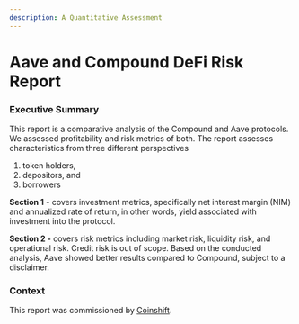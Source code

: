 ```yaml
---
description: A Quantitative Assessment
---
```


# Aave and Compound DeFi Risk Report

### **Executive Summary**

This report is a comparative analysis of the Compound and Aave protocols. We assessed  profitability and risk metrics of both. The report assesses characteristics from three different perspectives

1. token holders,
2. depositors, and
3. borrowers

**Section 1** - covers investment metrics, specifically net interest margin (NIM) and annualized rate of return, in other words, yield associated with investment into the protocol.&#x20;

**Section 2 -** covers risk metrics including market risk, liquidity risk, and operational risk. Credit risk is out of scope. Based on the conducted analysis, Aave showed better results compared to Compound, subject to a disclaimer.

### Context&#x20;

This report was commissioned by [Coinshift](https://coinshift.xyz).

